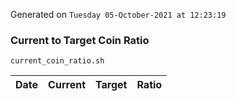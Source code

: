 Generated on `Tuesday 05-October-2021 at 12:23:19`

### Current to Target Coin Ratio
`current_coin_ratio.sh`

Date|Current|Target|Ratio
---|---|---|---
